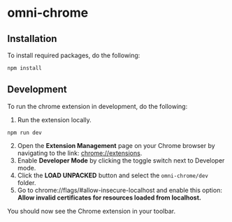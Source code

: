 # omni-chrome

## Installation

To install required packages, do the following:

```
npm install
```

## Development

To run the chrome extension in development, do the following:

1. Run the extension locally.

```
npm run dev
```

2. Open the **Extension Management** page on your Chrome browser by navigating to the link: [chrome://extensions](chrome://extensions).
3. Enable **Developer Mode** by clicking the toggle switch next to Developer mode.
4. Click the **LOAD UNPACKED** button and select the `omni-chrome/dev` folder.
5. Go to chrome://flags/#allow-insecure-localhost and enable this option: **Allow invalid certificates for resources loaded from localhost.**

You should now see the Chrome extension in your toolbar.
